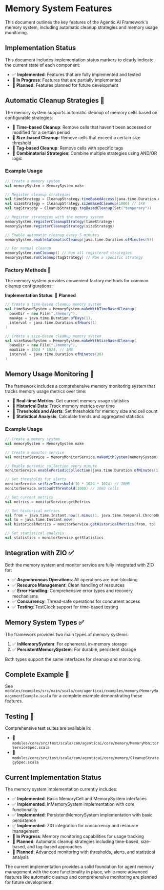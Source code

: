 # Memory System Features

This document outlines the key features of the Agentic AI Framework's memory system, including automatic cleanup strategies and memory usage monitoring.

## Implementation Status

This document includes implementation status markers to clearly indicate the current state of each component:

- ✅ **Implemented**: Features that are fully implemented and tested
- 🚧 **In Progress**: Features that are partially implemented
- 🔮 **Planned**: Features planned for future development

## Automatic Cleanup Strategies 🔮

The memory system supports automatic cleanup of memory cells based on configurable strategies:

- 🔮 **Time-based Cleanup**: Remove cells that haven't been accessed or modified for a certain period
- 🔮 **Size-based Cleanup**: Remove cells that exceed a certain size threshold
- 🔮 **Tag-based Cleanup**: Remove cells with specific tags
- 🔮 **Combinatorial Strategies**: Combine multiple strategies using AND/OR logic

### Example Usage

```scala
// Create a memory system
val memorySystem = MemorySystem.make

// Register cleanup strategies
val timeStrategy = CleanupStrategy.timeBasedAccess(java.time.Duration.ofMinutes(10))
val sizeStrategy = CleanupStrategy.sizeBasedCleanup(1000) // 1KB
val tagStrategy = CleanupStrategy.tagBasedCleanup(Set("temporary"))

// Register strategies with the memory system
memorySystem.registerCleanupStrategy(timeStrategy)
memorySystem.registerCleanupStrategy(sizeStrategy)

// Enable automatic cleanup every 5 minutes
memorySystem.enableAutomaticCleanup(java.time.Duration.ofMinutes(5))

// For manual cleanup
memorySystem.runCleanup() // Run all registered strategies
memorySystem.runCleanup(tagStrategy) // Run a specific strategy
```

### Factory Methods 🔮

The memory system provides convenient factory methods for common cleanup configurations:

**Implementation Status**: 🔮 **Planned**
```scala
// Create a time-based cleanup memory system
val timeBasedSystem = MemorySystem.makeWithTimeBasedCleanup(
  baseDir = new File("./memory"),
  maxAge = java.time.Duration.ofDays(1),
  interval = java.time.Duration.ofHours(1)
)

// Create a size-based cleanup memory system
val sizeBasedSystem = MemorySystem.makeWithSizeBasedCleanup(
  baseDir = new File("./memory"),
  maxSize = 1024 * 1024, // 1MB
  interval = java.time.Duration.ofMinutes(30)
)
```

## Memory Usage Monitoring 🚧

The framework includes a comprehensive memory monitoring system that tracks memory usage metrics over time:

- 🚧 **Real-time Metrics**: Get current memory usage statistics
- 🚧 **Historical Data**: Track memory metrics over time
- 🔮 **Thresholds and Alerts**: Set thresholds for memory size and cell count
- 🔮 **Statistical Analysis**: Calculate trends and aggregated statistics

### Example Usage

```scala
// Create a memory system
val memorySystem = MemorySystem.make

// Create a monitor service
val monitorService = MemoryMonitorService.makeWithSystem(memorySystem)

// Enable periodic collection every minute
monitorService.enablePeriodicCollection(java.time.Duration.ofMinutes(1))

// Set thresholds for alerts
monitorService.setSizeThreshold(10 * 1024 * 1024) // 10MB
monitorService.setCountThreshold(1000) // 1000 cells

// Get current metrics
val metrics = monitorService.getMetrics

// Get historical metrics
val from = java.time.Instant.now().minus(1, java.time.temporal.ChronoUnit.DAYS)
val to = java.time.Instant.now()
val historicalMetrics = monitorService.getHistoricalMetrics(from, to)

// Get statistical analysis
val statistics = monitorService.getStatistics
```

## Integration with ZIO ✅

Both the memory system and monitor service are fully integrated with ZIO for:

- ✅ **Asynchronous Operations**: All operations are non-blocking
- ✅ **Resource Management**: Clean handling of resources
- ✅ **Error Handling**: Comprehensive error types and recovery mechanisms
- ✅ **Concurrency**: Thread-safe operations for concurrent access
- ✅ **Testing**: TestClock support for time-based testing

## Memory System Types ✅

The framework provides two main types of memory systems:

1. ✅ **InMemorySystem**: For ephemeral, in-memory storage
2. ✅ **PersistentMemorySystem**: For durable, persistent storage

Both types support the same interfaces for cleanup and monitoring.

## Complete Example 🚧

See `modules/examples/src/main/scala/com/agenticai/examples/memory/MemoryManagementExample.scala` for a complete example demonstrating these features.

## Testing 🚧

Comprehensive test suites are available in:

- 🚧 `modules/core/src/test/scala/com/agenticai/core/memory/MemoryMonitorServiceSpec.scala`
- 🔮 `modules/core/src/test/scala/com/agenticai/core/memory/CleanupStrategySpec.scala`

## Current Implementation Status

The memory system implementation currently includes:

- ✅ **Implemented**: Basic MemoryCell and MemorySystem interfaces
- ✅ **Implemented**: InMemorySystem implementation with core functionality
- ✅ **Implemented**: PersistentMemorySystem implementation with basic persistence
- ✅ **Implemented**: ZIO integration for concurrency and resource management
- 🚧 **In Progress**: Memory monitoring capabilities for usage tracking
- 🔮 **Planned**: Automatic cleanup strategies including time-based, size-based, and tag-based approaches
- 🔮 **Planned**: Advanced monitoring with thresholds, alerts, and statistical analysis

The current implementation provides a solid foundation for agent memory management with the core functionality in place, while more advanced features like automatic cleanup and comprehensive monitoring are planned for future development.